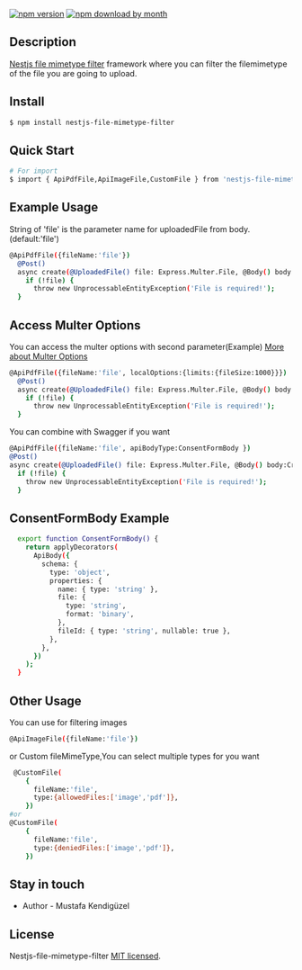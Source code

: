 
[![npm version](https://img.shields.io/npm/v/nestjs-file-mimetype-filter)](https://www.npmjs.com/package/nestjs-file-mimetype-filter)
[![npm download by month](https://img.shields.io/npm/dm/nestjs-file-mimetype-filter)](https://npmcharts.com/compare/nestjs-file-mimetype-filter?minimal=true)


## Description

[Nestjs file mimetype filter](https://github.com/mustafakendiguzel/nestjs-file-mimetype-filter) framework where you can filter the filemimetype of the file you are going to upload.

## Install

```bash
$ npm install nestjs-file-mimetype-filter
```

## Quick Start

```bash
# For import
$ import { ApiPdfFile,ApiImageFile,CustomFile } from 'nestjs-file-mimetype-filter';

```

## Example Usage
String of 'file' is the parameter name for uploadedFile from body.(default:'file')
```bash
@ApiPdfFile({fileName:'file'})
  @Post()
  async create(@UploadedFile() file: Express.Multer.File, @Body() body: CreateConsentFormDto) {
    if (!file) {
      throw new UnprocessableEntityException('File is required!');
  }

```
## Access Multer Options 
You can access the multer options with second parameter(Example)
[More about Multer Options](https://www.npmjs.com/package/multer)
```bash
@ApiPdfFile({fileName:'file', localOptions:{limits:{fileSize:1000}}})
  @Post()
  async create(@UploadedFile() file: Express.Multer.File, @Body() body: CreateConsentFormDto) {
    if (!file) {
      throw new UnprocessableEntityException('File is required!');
  }
```

You can combine with Swagger if you want 
```bash
@ApiPdfFile({fileName:'file', apiBodyType:ConsentFormBody })
@Post()
async create(@UploadedFile() file: Express.Multer.File, @Body() body:CreateConsentFormDto) {
  if (!file) {
    throw new UnprocessableEntityException('File is required!');
  }

```

## ConsentFormBody Example 
```bash
  export function ConsentFormBody() {
    return applyDecorators(
      ApiBody({
        schema: {
          type: 'object',
          properties: {
            name: { type: 'string' },
            file: {
              type: 'string',
              format: 'binary',
            },
            fileId: { type: 'string', nullable: true },
          },
        },
      })
    );
  }
```

## Other Usage

You can use for filtering images 
```bash
@ApiImageFile({fileName:'file'})


```
or Custom fileMimeType,You can select multiple types for you want
```bash
 @CustomFile(
    {
      fileName:'file',
      type:{allowedFiles:['image','pdf']},
    })
#or 
@CustomFile(
    {
      fileName:'file',
      type:{deniedFiles:['image','pdf']},
    })

```

## Stay in touch

- Author - Mustafa Kendigüzel


## License

Nestjs-file-mimetype-filter [MIT licensed](LICENSE).
